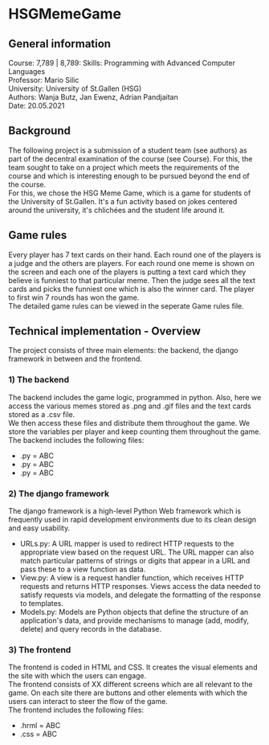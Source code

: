 # **HSGMemeGame**

## **General information**
Course: 7,789 | 8,789: Skills: Programming with Advanced Computer Languages  
Professor: Mario Silic  
University: University of St.Gallen (HSG)  
Authors: Wanja Butz, Jan Ewenz, Adrian Pandjaitan  
Date: 20.05.2021  
## **Background**
The following project is a submission of a student team (see authors) as part of the decentral examination of the course (see Course). For this, the team sought to take on a project which meets the requirements of the course and which is interesting enough to be pursued beyond the end of the course.  
For this, we chose the HSG Meme Game, which is a game for students of the University of St.Gallen. It's a fun activity based on jokes centered around the university, it's chlichées and the student life around it. 
## **Game rules**
Every player has 7 text cards on their hand. Each round one of the players is a judge and the others are players. For each round one meme is shown on the screen and each one of the players is putting a text card which they believe is funniest to that particular meme. Then the judge sees all the text cards and picks the funniest one which is also the winner card. The player to first win 7 rounds has won the game.  
The detailed game rules can be viewed in the seperate Game rules file.
## **Technical implementation - Overview**
The project consists of three main elements: the backend, the django framework in between and the frontend.
### **1) The backend**
The backend includes the game logic, programmed in python. Also, here we access the various memes stored as .png and .gif files and the text cards stored as a .csv file.  
We then access these files and distribute them throughout the game. We store the variables per player and keep counting them throughout the game.  
The backend includes the following files:
- .py = ABC  
- .py = ABC  
- .py = ABC  
### **2) The django framework**
The django framework is a high-level Python Web framework which is frequently used in rapid development environments due to its clean design and easy usability.  
- URLs.py: A URL mapper is used to redirect HTTP requests to the appropriate view based on the request URL. The URL mapper can also match particular patterns of strings or digits that appear in a URL and pass these to a view function as data.  
- View.py: A view is a request handler function, which receives HTTP requests and returns HTTP responses. Views access the data needed to satisfy requests via models, and delegate the formatting of the response to templates.  
- Models.py: Models are Python objects that define the structure of an application's data, and provide mechanisms to manage (add, modify, delete) and query records in the database.  
### **3) The frontend**
The frontend is coded in HTML and CSS. It creates the visual elements and the site with which the users can engage.  
The frontend consists of XX different screens which are all relevant to the game. On each site there are buttons and other elements with which the users can interact to steer the flow of the game.   
The frontend includes the following files:  
- .hrml = ABC  
- .css = ABC  
